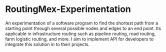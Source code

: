 # RoutingMex-Experimentation
An experimentation of a software program to find the shortest path from a starting point through several possible nodes and edges to an end point. Its applicable in infrastructure routing such as pipeline routing, road routing, farm logistic routing, and more. I aim to implement API for developers to integrate this solution in to their projects. 
